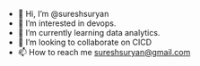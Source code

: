 - 👋 Hi, I’m @sureshsuryan
- 👀 I’m interested in devops.
- 🌱 I’m currently learning data analytics.
- 💞️ I’m looking to collaborate on CICD
- 📫 How to reach me sureshsuryan@gmail.com

<!---
sureshsuryan/sureshsuryan is a ✨ special ✨ repository because its `README.md` (this file) appears on your GitHub profile.
You can click the Preview link to take a look at your changes.
--->
